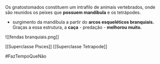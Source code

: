 Os gnatostomados constituem um intrafilo de animais vertebrados, onde são reunidos os peixes que **possuem mandíbula** e os tetrápodes.

* surgimento da mandíbula a partir do **arcos esqueléticos branquiais.** Graças a essa estrutura, a **caça** - predação - **melhorou muito.**

![[fendas branquiais.png]]

[[Superclasse Pisces]]
[[Superclasse Tetrapode]]

#FazTempoQueNão 